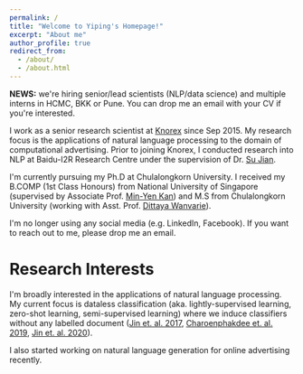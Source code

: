 ```yaml
---
permalink: /
title: "Welcome to Yiping's Homepage!"
excerpt: "About me"
author_profile: true
redirect_from: 
  - /about/
  - /about.html
---
```


**NEWS:** we're hiring senior/lead scientists (NLP/data science) and multiple interns in HCMC, BKK or Pune. You can drop me an email with your CV if you're interested.

I work as a senior research scientist at [Knorex](https://www.knorex.com/) since Sep 2015. My research focus is the applications of natural language processing to the domain of computational advertising. Prior to joining Knorex, I conducted research into NLP at Baidu-I2R Research Centre under the supervision of Dr. [Su Jian](http://www.colips.org/~sujian/). 

I'm currently pursuing my Ph.D at Chulalongkorn University. I received my B.COMP (1st Class Honours) from National University of Singapore (supervised by Associate Prof. [Min-Yen Kan](https://www.comp.nus.edu.sg/~kanmy/index.html))  and M.S from Chulalongkorn University (working with Asst. Prof. [Dittaya Wanvarie](http://pioneer.netserv.chula.ac.th/~wdittaya/)).

I'm no longer using any social media (e.g. LinkedIn, Facebook). If you want to reach out to me, please drop me an email.

Research Interests
======

I'm broadly interested in the applications of natural language processing. My current focus is dataless classification (aka. lightly-supervised learning, zero-shot learning, semi-supervised learning) where we induce classifiers without any labelled document ([Jin et. al. 2017](https://www.aclweb.org/anthology/I17-1055.pdf), [Charoenphakdee et. al. 2019](https://www.aclweb.org/anthology/D19-1411.pdf), [Jin et. al. 2020](https://yipingnus.github.io/publication/2020-10-18-paper-title-number-5)). 

I also started working on natural language generation for online advertising recently.
